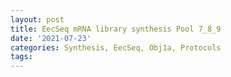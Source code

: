 ```yaml
---
layout: post
title: EecSeq mRNA library synthesis Pool 7_8_9
date: '2021-07-23'
categories: Synthesis, EecSeq, Obj1a, Protocols
tags: 
---
```

